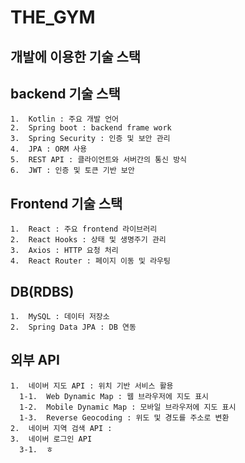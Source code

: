 #  THE_GYM

##  개발에 이용한 기술 스택
  ##  backend 기술 스택 
    1.  Kotlin : 주요 개발 언어
    2.  Spring boot : backend frame work
    3.  Spring Security : 인증 및 보안 관리
    4.  JPA : ORM 사용 
    5.  REST API : 클라이언트와 서버간의 통신 방식 
    6.  JWT : 인증 및 토큰 기반 보안 

  ##  Frontend 기술 스택
    1.  React : 주요 frontend 라이브러리
    2.  React Hooks : 상태 및 생명주기 관리 
    3.  Axios : HTTP 요청 처리 
    4.  React Router : 페이지 이동 및 라우팅 

  ##  DB(RDBS)
    1.  MySQL : 데이터 저장소
    2.  Spring Data JPA : DB 연동 

  ##  외부 API 
    1.  네이버 지도 API : 위치 기반 서비스 활용
      1-1.  Web Dynamic Map : 웹 브라우저에 지도 표시 
      1-2.  Mobile Dynamic Map : 모바일 브라우저에 지도 표시 
      1-3.  Reverse Geocoding : 위도 및 경도를 주소로 변환
    2.  네이버 지역 검색 API : 
    3.  네이버 로그인 API
      3-1.  ㅎ

    
